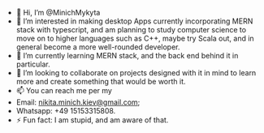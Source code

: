 - 👋 Hi, I’m @MinichMykyta
- 👀 I’m interested in making desktop Apps currently incorporating MERN stack with typescript, and am planning to study computer science to move on to higher languages such as C++, maybe try Scala out, and in general become a more well-rounded developer.
- 🌱 I’m currently learning MERN stack, and the back end behind it in particular.
- 💞️ I’m looking to collaborate on projects designed with it in mind to learn more and create something that would be worth it.
- 📫 You can reach me per my
- Email: nikita.minich.kiev@gmail.com;
- Whatsapp: +49 15153315808.
- ⚡ Fun fact: I am stupid, and am aware of that.

<!---
MinichMykyta/MinichMykyta is a ✨ special ✨ repository because its `README.md` (this file) appears on your GitHub profile.
You can click the Preview link to take a look at your changes.
--->
